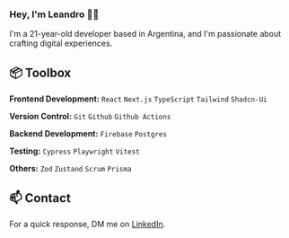 ### Hey, I'm Leandro 👋🏽  

I'm a 21-year-old developer based in Argentina, and I'm passionate about crafting digital experiences.

## 📦 Toolbox

**Frontend Development:** `React` `Next.js` `TypeScript` `Tailwind` `Shadcn-Ui`
 
**Version Control:** `Git` `Github` `Github Actions`

**Backend Development:** `Firebase` `Postgres`

**Testing:** `Cypress` `Playwright` `Vitest`

**Others:** `Zod` `Zustand` `Scrum` `Prisma`

## 📫 Contact

For a quick response, DM me on [LinkedIn](https://www.linkedin.com/in/leandiaz/).
